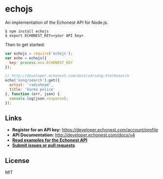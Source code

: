 # echojs

An implementation of the Echonest API for Node.js.

```
$ npm install echojs
$ export ECHONEST_KEY=<your API key>
```

Then to get started:

```js
var echojs = require('echojs');
var echo = echojs({
  key: process.env.ECHONEST_KEY
});

// http://developer.echonest.com/docs/v4/song.html#search
echo('song/search').get({
  artist: 'radiohead',
  title: 'karma police'
}, function (err, json) {
  console.log(json.response);
});
```

## Links

* **Register for an API key:** <https://developer.echonest.com/account/profile>
* **API Documentation:** <http://developer.echonest.com/docs/v4>
* **[Read examples for the Echonest API](https://github.com/tcr/echojs/tree/master/examples)**
* **[Submit issues or pull requests](https://github.com/tcr/echojs/issues)**

## License

MIT